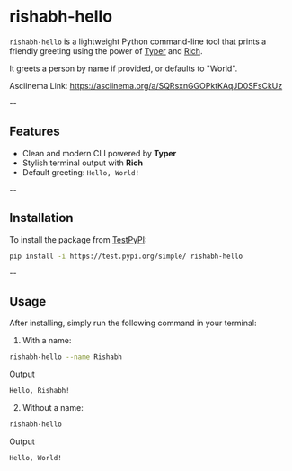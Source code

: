 # rishabh-hello

`rishabh-hello` is a lightweight Python command-line tool that prints a friendly greeting using the power of [Typer](https://typer.tiangolo.com/) and [Rich](https://rich.readthedocs.io/).

It greets a person by name if provided, or defaults to "World".

Asciinema Link: https://asciinema.org/a/SQRsxnGGOPktKAqJD0SFsCkUz

--
## Features

- Clean and modern CLI powered by **Typer**
- Stylish terminal output with **Rich**
- Default greeting: `Hello, World!`

--

## Installation

To install the package from [TestPyPI](https://test.pypi.org/):

```bash
pip install -i https://test.pypi.org/simple/ rishabh-hello
```

--

## Usage
After installing, simply run the following command in your terminal:

1. With a name:
```bash
rishabh-hello --name Rishabh
```

Output
```bash
Hello, Rishabh!
```

2. Without a name:
```bash
rishabh-hello
```

Output
```bash
Hello, World!
```